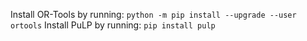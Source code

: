 Install OR-Tools by running:
`python -m pip install --upgrade --user ortools`
Install PuLP by running:
`pip install pulp`
